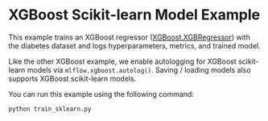 # XGBoost Scikit-learn Model Example

This example trains an XGBoost regressor ([XGBoost.XGBRegressor](https://xgboost.readthedocs.io/en/stable/python/python_api.html#xgboost.XGBRegressor)) with the diabetes dataset and logs hyperparameters, metrics, and trained model.

Like the other XGBoost example, we enable autologging for XGBoost scikit-learn models via `mlflow.xgboost.autolog()`. Saving / loading models also supports XGBoost scikit-learn models.

You can run this example using the following command:
```
python train_sklearn.py
```


